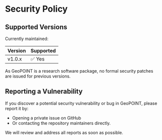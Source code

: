 # Security Policy

## Supported Versions

Currently maintained:

| Version | Supported          |
| ------- | ------------------ |
| v1.0.x  | ✅ Yes              |

As GeoPOINT is a research software package, no formal security patches are issued for previous versions.

## Reporting a Vulnerability

If you discover a potential security vulnerability or bug in GeoPOINT, please report it by:

- Opening a private issue on GitHub
- Or contacting the repository maintainers directly.

We will review and address all reports as soon as possible.
